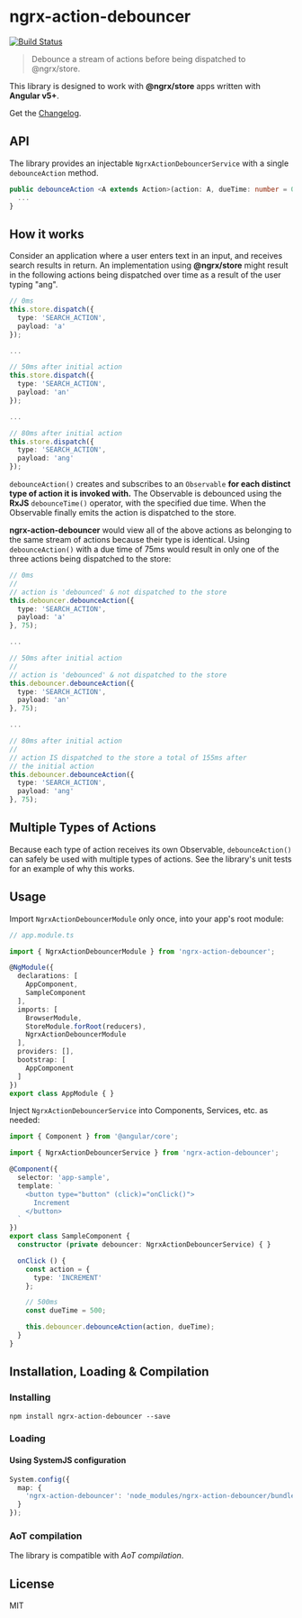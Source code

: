 # ngrx-action-debouncer
[![Build Status](https://travis-ci.org/swseverance/ngrx-action-debouncer.svg?branch=master)](https://travis-ci.org/swseverance/ngrx-action-debouncer)
>Debounce a stream of actions before being dispatched to @ngrx/store.

This library is designed to work with **@ngrx/store** apps written with **Angular v5+**.

Get the [Changelog](https://github.com/swseverance/ngrx-action-debouncer/blob/master/CHANGELOG.md).

## API
The library provides an injectable `NgrxActionDebouncerService` with a single `debounceAction` method.
```typescript
public debounceAction <A extends Action>(action: A, dueTime: number = 0): void {
  ...
}
```
## How it works

Consider an application where a user enters text in an input, and receives search results in return. An implementation using **@ngrx/store** might result in the following actions being dispatched over time as a result of the user typing "ang".
```typescript
// 0ms
this.store.dispatch({
  type: 'SEARCH_ACTION',
  payload: 'a'
});

...

// 50ms after initial action
this.store.dispatch({
  type: 'SEARCH_ACTION',
  payload: 'an'
});

...

// 80ms after initial action
this.store.dispatch({
  type: 'SEARCH_ACTION',
  payload: 'ang'
});
```
`debounceAction()` creates and subscribes to an `Observable` **for each distinct type of action it is invoked with.** The Observable is debounced using the **RxJS** `debounceTime()` operator, with the specified due time. When the Observable finally emits the action is dispatched to the store.

**ngrx-action-debouncer** would view all of the above actions as belonging to the same stream of actions because their type is identical. Using `debounceAction()` with a due time of 75ms would result in only one of the three actions being dispatched to the store:
```typescript
// 0ms
//
// action is 'debounced' & not dispatched to the store
this.debouncer.debounceAction({
  type: 'SEARCH_ACTION',
  payload: 'a'
}, 75);

...

// 50ms after initial action
//
// action is 'debounced' & not dispatched to the store
this.debouncer.debounceAction({
  type: 'SEARCH_ACTION',
  payload: 'an'
}, 75);

...

// 80ms after initial action
//
// action IS dispatched to the store a total of 155ms after
// the initial action
this.debouncer.debounceAction({
  type: 'SEARCH_ACTION',
  payload: 'ang'
}, 75);
```
## Multiple Types of Actions

Because each type of action receives its own Observable, `debounceAction()` can safely be used with multiple types of actions. See the library's unit tests for an example of why this works.

## Usage
Import `NgrxActionDebouncerModule` only once, into your app's root module:

```typescript
// app.module.ts

import { NgrxActionDebouncerModule } from 'ngrx-action-debouncer';

@NgModule({
  declarations: [
    AppComponent,
    SampleComponent
  ],
  imports: [
    BrowserModule,
    StoreModule.forRoot(reducers),
    NgrxActionDebouncerModule
  ],
  providers: [],
  bootstrap: [
    AppComponent
  ]
})
export class AppModule { }
```

Inject `NgrxActionDebouncerService` into Components, Services, etc. as needed:

```typescript
import { Component } from '@angular/core';

import { NgrxActionDebouncerService } from 'ngrx-action-debouncer';

@Component({
  selector: 'app-sample',
  template: `
    <button type="button" (click)="onClick()">
      Increment
    </button>
  `
})
export class SampleComponent {
  constructor (private debouncer: NgrxActionDebouncerService) { }

  onClick () {
    const action = {
      type: 'INCREMENT'
    };

    // 500ms
    const dueTime = 500;

    this.debouncer.debounceAction(action, dueTime);
  }
}
```

## Installation, Loading & Compilation
### Installing
```shell
npm install ngrx-action-debouncer --save
```
### Loading
#### Using SystemJS configuration
```typescript
System.config({
  map: {
    'ngrx-action-debouncer': 'node_modules/ngrx-action-debouncer/bundles/ngrx-action-debouncer.umd.js'
  }
});
```

### AoT compilation
The library is compatible with _AoT compilation_.

## License
MIT
